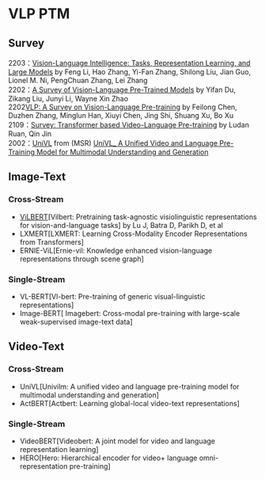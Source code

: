 # VLP PTM
## Survey
2203：[Vision-Language Intelligence: Tasks, Representation Learning, and Large Models](https://arxiv.org/abs/2203.01922.pdf) by Feng Li, Hao Zhang, Yi-Fan Zhang, Shilong Liu, Jian Guo, Lionel M. Ni, PengChuan Zhang, Lei Zhang  
2202：[A Survey of Vision-Language Pre-Trained Models](https://arxiv.org/abs/2202.10936.pdf) by Yifan Du, Zikang Liu, Junyi Li, Wayne Xin Zhao  
2202[VLP: A Survey on Vision-Language Pre-training](https://arxiv.org/abs/2202.09061.pdf) by Feilong Chen, Duzhen Zhang, Minglun Han, Xiuyi Chen, Jing Shi, Shuang Xu, Bo Xu  
2109：[Survey: Transformer based Video-Language Pre-training](https://arxiv.org/abs/2109.09920.pdf) by Ludan Ruan, Qin Jin  
2002：[UniVL](https://github.com/microsoft/UniVL) from (MSR) [UniVL_ A Unified Video and Language Pre-Training Model for Multimodal Understanding and Generation](https://arxiv.org/abs/2002.06353)  

## Image-Text
### Cross-Stream
* [ViLBERT](https://github.com/facebookresearch/vilbert-multi-task )[Vilbert: Pretraining task-agnostic visiolinguistic representations for vision-and-language tasks] by Lu J, Batra D, Parikh D, et al  
* LXMERT[LXMERT: Learning Cross-Modality Encoder Representations from Transformers]  
* ERNIE-ViL[Ernie-vil: Knowledge enhanced vision-language representations through scene graph]  
### Single-Stream
* VL-BERT[Vl-bert: Pre-training of generic visual-linguistic representations]  
* Image-BERT[ Imagebert: Cross-modal pre-training with large-scale weak-supervised image-text data]  
## Video-Text
### Cross-Stream
* UniVL[Univilm: A unified video and language pre-training model for multimodal understanding and generation]  
* ActBERT[Actbert: Learning global-local video-text representations]  
### Single-Stream
* VideoBERT[Videobert: A joint model for video and language representation learning]  
* HERO[Hero: Hierarchical encoder for video+ language omni-representation pre-training]  



















